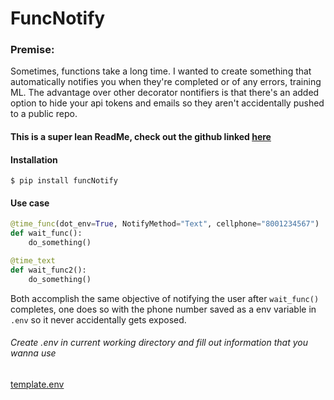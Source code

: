 # FuncNotify
### **Premise:**
Sometimes, functions take a long time. I wanted to create something that automatically notifies you when they're completed or of any errors, training ML. The advantage over other decorator nontifiers is that there's an added option to hide your api tokens and emails so they aren't accidentally pushed to a public repo. 

#### This is a super lean ReadMe, check out the github linked [here](https://github.com/kevinfjiang/FuncNotify)

#### Installation
```$ pip install funcNotify```
#### Use case
```python
@time_func(dot_env=True, NotifyMethod="Text", cellphone="8001234567")
def wait_func():
    do_something()

@time_text
def wait_func2():
    do_something()
```
Both accomplish the same objective of notifying the user after ```wait_func()``` completes, one does so with the phone number saved as a env variable in ```.env``` so it never accidentally gets exposed.
###### Create .env in current working directory and fill out information that you wanna use

[template.env](https://raw.githubusercontent.com/kevinfjiang/FuncNotify/master/template.env)